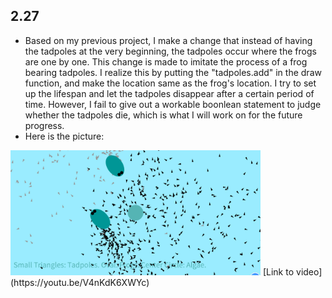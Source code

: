 ## 2.27
- Based on my previous project, I make a change that instead of having the tadpoles at the very beginning, the tadpoles occur where the frogs are one by one. 
This change is made to imitate the process of a frog bearing tadpoles. I realize this by putting the "tadpoles.add" in the draw function, and make the location same as the frog's location. 
I try to set up the lifespan and let the tadpoles disappear after a certain period of time. However, I fail to give out a workable boonlean statement to judge whether the tadpoles die, which is what I will work on for the future progress.
- Here is the picture:
<img src="Screenshot01.png" width="400">
  [Link to video](https://youtu.be/V4nKdK6XWYc)
